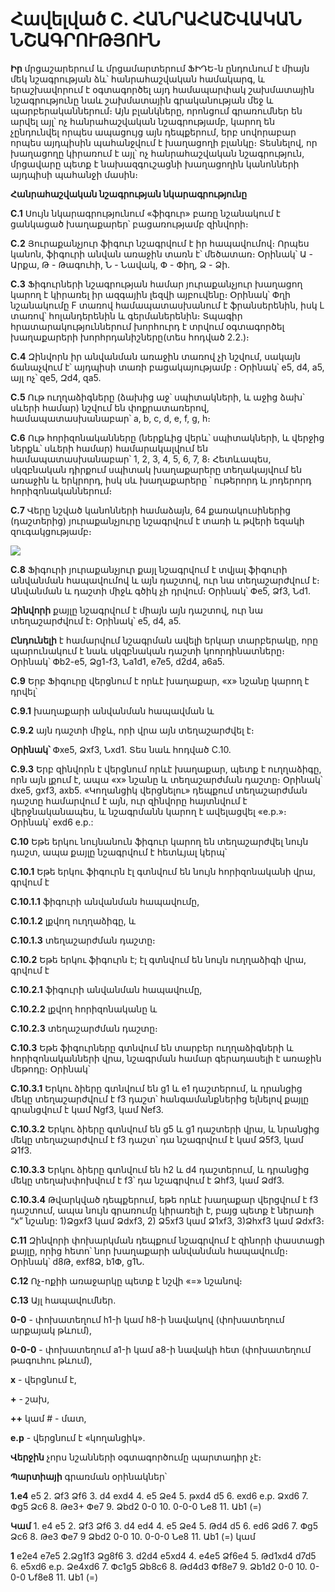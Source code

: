 Հավելված С. ՀԱՆՐԱՀԱՇՎԱԿԱՆ ՆՇԱԳՐՈՒԹՅՈՒՆ
======================================

**Իր** մրցաշարերում և մրցամարտերում ՖԻԴԵ-ն ընդունում է միայն մեկ նշագրության ձև՝ հանրահաշվական համակարգ, և երաշխավորում է օգտագործել այդ համապարփակ շախմատային նշագրությունը նաև շախմատային գրականության մեջ և պարբերականներում։ Այն բլանկները, որոնցում գրառումներ են արվել այլ՝ ոչ հանրահաշվական նշագրությամբ, կարող են չընդունվել որպես ապացույց այն դեպքերում, երբ սովորաբար որպես այդպիսին պահանջվում է խաղացողի բլանկը։ Տեսնելով, որ խաղացողը կիրառում է այլ՝ ոչ հանրահաշվական նշագրություն, մրցավարը պետք է նախազգուշացնի խաղացողին կանոնների այդպիսի պահանջի մասին։

**Հանրահաշվական նշագրության նկարագրությունը**

**С.1** Սույն նկարագրությունում «ֆիգուր» բառը նշանակում է ցանկացած խաղաքարեր՝ բացառությամբ զինվորի։

**С.2** Յուրաքանչյուր ֆիգուր նշագրվում է իր հապավումով։ Որպես կանոն, ֆիգուրի անվան առաջին տառն է՝ մեծատառ։ Օրինակ՝ Ա - Արքա, Թ - Թագուհի, Ն - Նավակ, Փ - Փիղ, Ձ - Ձի.

**С.3** Ֆիգուրների նշագրության համար յուրաքանչյուր խաղացող կարող է կիրառել իր ազգային լեզվի այբուվենը։ Օրինակ՝ Փղի նշանակումը F տառով համապատասխանում է ֆրանսերենին, իսկ L տառով՝ հոլանդերենին և գերմաներենին։ Տպագիր հրատարակություններում խորհուրդ է տրվում օգտագործել խաղաքարերի խորհրդանիշները(տես հոդված 2․2․)։

**С.4** Զինվորն իր անվանման առաջին տառով չի նշվում, սակայն ճանաչվում է՝ այդպիսի տառի բացակայությամբ ։ Օրինակ՝ e5, d4, a5, այլ ոչ՝ զe5, Զd4, զa5.

**С.5** Ութ ուղղաձիգները (ձախից աջ՝ սպիտակների, և աջից ձախ՝ սևերի համար) նշվում են փոքրատառերով, համապատասխանաբար՝ a, b, c, d, e, f, g, h։

**С.6** Ութ հորիզոնականները (ներքևից վերև՝ սպիտակների, և վերջից ներքև՝ սևերի համար) համարակալվում են համապատասխանաբար՝ 1, 2, 3, 4, 5, 6, 7, 8։ Հետևապես, սկզբնական դիրքում սպիտակ խաղաքարերը տեղակայվում են առաջին և երկրորդ, իսկ սև խաղաքարերը ՝ ութերորդ և յոդերորդ հորիզոնականներում։

**С.7** Վերը նշված կանոնների համաձայն, 64 քառակուսիներից (դաշտերից) յուրաքանչյուրը նշագրվում է տառի և թվերի եզակի զուգակցությամբ։

![](../../images/fields.jpg)

**С.8** Ֆիգուրի յուրաքանչյուր քայլ նշագրվում է տվյալ ֆիգուրի անվանման հապավումով և այն դաշտով, ուր նա տեղաշարժվում է։ Անվանման և դաշտի միջև գծիկ չի դրվում։ Օրինակ՝ Փe5, Ձf3, Նd1.

**Զինվորի** քայլը նշագրվում է միայն այն դաշտով, ուր նա տեղաշարժվում է։ Օրինակ՝ e5, d4, a5.

**Ընդունելի** է համարվում նշագրման ավելի երկար տարբերակը, որը պարունակում է նաև սկզբնական դաշտի կոորդինատները։ Օրինակ՝ Փb2-e5, Ձg1-f3, Նa1d1, e7e5, d2d4, a6a5.

**С.9** Երբ Ֆիգուրը վերցնում է որևէ խաղաքար, «x» նշանը կարող է դրվել՝

**С.9.1** խաղաքարի անվանման հապավման և

**С.9.2** այն դաշտի միջև, որի վրա այն տեղաշարժվել է։

**Օրինակ՝** Փхе5, Ձхf3, Նхd1. Տես նաև հոդված С.10.

**С.9.3** Երբ զինվորն է վերցնում որևէ խաղաքար, պետք է ուղղաձիգը, որն այն լքում է, ապա «х» նշանը և տեղաշարժման դաշտը։ Օրինակ՝ dxe5, gxf3, axb5. «Կողանցիկ վերցնելու» դեպքում տեղաշարժման դաշտը համարվում է այն, ուր զինվորը հայտնվում է վերջնականապես, և նշագրմանն կարող է ավելացվել «е.р.»։ Օրինակ՝ exd6 e.p.:

**С.10** Եթե երկու նույնանուն ֆիգուր կարող են տեղաշարժվել նույն դաշտ, ապա քայլը նշագրվում է հետևյալ կերպ՝

**С.10.1** Եթե երկու ֆիգուրն էլ գտնվում են նույն հորիզոնականի վրա, գրվում է

**С.10.1.1** ֆիգուրի անվանման հապավումը,

**С.10.1.2** լքվող ուղղաձիգը, և

**С.10.1.3** տեղաշարժման դաշտը։

**С.10.2** Եթե երկու ֆիգուրն է; էլ գտնվում են նույն ուղղաձիգի վրա, գրվում է

**С.10.2.1** ֆիգուրի անվանման հապավումը,

**С.10.2.2** լքվող հորիզոնականը և

**С.10.2.3** տեղաշարժման դաշտը։

**С.10.3** Եթե ֆիգուրները գտնվում են տարբեր ուղղաձիգների և հորիզոնականների վրա, նշագրման համար գերադասելի է առաջին մեթոդը։ Օրինակ՝

**С.10.3.1** Երկու ձիերը գտնվում են g1 և e1 դաշտերում, և դրանցից մեկը տեղաշարժվում է f3 դաշտ՝ հանգամանքներից ելնելով քայլը գրանցվում է կամ Ngf3, կամ Nef3.

**С.10.3.2** Երկու ձիերը գտնվում են g5 և g1 դաշտերի վրա, և նրանցից մեկը տեղաշարժվում է f3 դաշտ՝ դա նշագրվում է կամ Ձ5f3, կամ Ձ1f3.

**С.10.3.3** Երկու ձիերը գտնվում են h2 և d4 դաշտերում, և դրանցից մեկը տեղախփոխվում է f3՝ դա նշագրվում է Ձhf3, կամ Ձdf3.

**С.10.3.4** Թվարկված դեպքերում, եթե որևէ խաղաքար վերցվում է f3 դաշտում, ապա նույն գրառումը կիրառելի է, բայց պետք է ներառի “х” նշանը: 1)Ձgxf3 կամ Ձdxf3, 2) Ձ5xf3 կամ Ձ1xf3, 3)Ձhxf3 կամ Ձdxf3։

**С.11** Զինվորի փոխարկման դեպքում նշագրվում է զինորի փաստացի քայլը, որից հետո՝ նոր խաղաքարի անվանման հապավումը։ Օրինակ՝ d8Թ, exf8Ձ, b1Փ, g1Ն.

**С.12** Ոչ-ոքիի առաջարկը պետք է նշվի «=» նշանով։

**С.13** Այլ հապավումներ․

**0-0** - փոխատեղում h1-ի կամ h8-ի նավակով (փոխատեղում արքայակ թևում),

**0-0-0** - փոխատեղում а1-ի կամ а8-ի նավակի հետ (փոխատեղում թագուհու թևում),

**х** - վերցնում է,

**+** - շախ,

**++** կամ # - մատ,

**е.р** - վերցնում է «կողանցիկ».

**Վերջին** չորս նշանների օգտագործումը պարտադիր չէ։

**Պարտիայի** գրառման օրինակներ՝

**1.e4** e5 2. Ձf3 Ձf6 3. d4 exd4 4. e5 Ձe4 5. թxd4 d5 6. exd6 e.p. Ձxd6 7. Փg5 Ձc6 8. Թe3+ Փe7 9. Ձbd2 0-0 10. 0-0-0 Նe8 11. Աb1 (=)

**Կամ** 1. e4 e5 2. Ձf3 Ձf6 3. d4 ed4 4. e5 Ձe4 5. Թd4 d5 6. ed6 Ձd6 7. Փg5 Ձc6 8. Թe3 Փe7 9 Ձbd2 0-0 10. 0-0-0 Նe8 11. Աb1 (=) կամ

**1** e2e4 e7e5 2.Ձg1f3 Ձg8f6 3. d2d4 e5xd4 4. e4e5 Ձf6e4 5. Թd1xd4 d7d5 6. e5xd6 e.p. Ձe4xd6 7. Փc1g5 Ձb8c6 8. Թd4d3 Փf8e7 9. Ձb1d2 0-0 10. 0-0-0 Նf8e8 11. Աb1 (=)